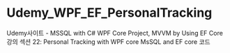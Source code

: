 # Udemy_WPF_EF_PersonalTracking
Udemy사이트 - MSSQL with C# WPF Core Project, MVVM by Using EF Core 강의
섹션 22: Personal Tracking with WPF core MsSQL and EF core 코드
